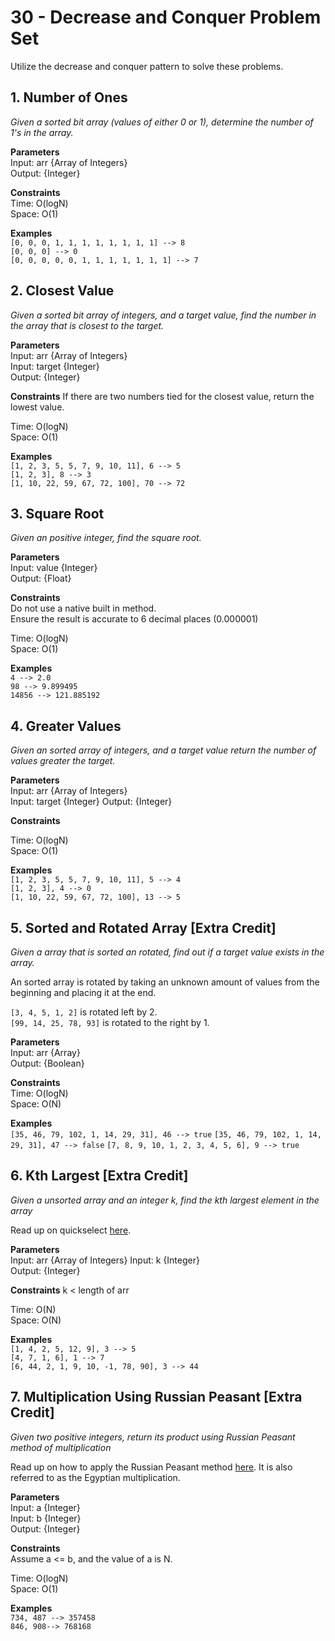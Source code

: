 # 30 - Decrease and Conquer Problem Set
Utilize the decrease and conquer pattern to solve these problems.

## 1. Number of Ones

*Given a sorted bit array (values of either 0 or 1), determine the number of 1's in the array.*

**Parameters**  
Input: arr {Array of Integers}    
Output: {Integer}

**Constraints**  
Time: O(logN)  
Space: O(1)

**Examples**  
`[0, 0, 0, 1, 1, 1, 1, 1, 1, 1, 1] --> 8`  
`[0, 0, 0] --> 0`  
`[0, 0, 0, 0, 0, 1, 1, 1, 1, 1, 1, 1] --> 7`

## 2. Closest Value

*Given a sorted bit array of integers, and a target value, find the number in the array that is closest to the target.*

**Parameters**  
Input: arr {Array of Integers}  
Input: target {Integer}  
Output: {Integer}

**Constraints**
If there are two numbers tied for the closest value, return the lowest value.

Time: O(logN)  
Space: O(1)

**Examples**  
`[1, 2, 3, 5, 5, 7, 9, 10, 11], 6 --> 5`  
`[1, 2, 3], 8 --> 3`  
`[1, 10, 22, 59, 67, 72, 100], 70 --> 72`  

## 3. Square Root

*Given an positive integer, find the square root.*

**Parameters**  
Input: value {Integer}    
Output: {Float}

**Constraints**  
Do not use a native built in method.  
Ensure the result is accurate to 6 decimal places (0.000001)

Time: O(logN)  
Space: O(1)

**Examples**  
`4 --> 2.0`  
`98 --> 9.899495`  
`14856 --> 121.885192`

## 4. Greater Values

*Given an sorted array of integers, and a target value return the number of values greater the target.*

**Parameters**  
Input: arr {Array of Integers}  
Input: target {Integer}
Output: {Integer}

**Constraints**

Time: O(logN)  
Space: O(1)

**Examples**  
`[1, 2, 3, 5, 5, 7, 9, 10, 11], 5 --> 4`  
`[1, 2, 3], 4 --> 0`  
`[1, 10, 22, 59, 67, 72, 100], 13 --> 5`

## 5. Sorted and Rotated Array [Extra Credit]

*Given a array that is sorted an rotated, find out if a target value exists in the array.*

An sorted array is rotated by taking an unknown amount of values from the beginning and placing it at the end.

`[3, 4, 5, 1, 2]` is rotated left by 2.  
`[99, 14, 25, 78, 93]` is rotated to the right by 1.

**Parameters**  
Input: arr {Array}    
Output: {Boolean}

**Constraints**  
Time: O(logN)  
Space: O(N)

**Examples**  
`[35, 46, 79, 102, 1, 14, 29, 31], 46 --> true`
`[35, 46, 79, 102, 1, 14, 29, 31], 47 --> false`
`[7, 8, 9, 10, 1, 2, 3, 4, 5, 6], 9 --> true`

## 6. Kth Largest [Extra Credit]

*Given a unsorted array and an integer k, find the kth largest element in the array*

Read up on quickselect [here](https://en.wikipedia.org/wiki/Quickselect).

**Parameters**  
Input: arr {Array of Integers}
Input: k {Integer}    
Output: {Integer}

**Constraints**
k < length of arr

Time: O(N)  
Space: O(N)

**Examples**  
`[1, 4, 2, 5, 12, 9], 3 --> 5`  
`[4, 7, 1, 6], 1 --> 7`  
`[6, 44, 2, 1, 9, 10, -1, 78, 90], 3 --> 44`

## 7. Multiplication Using Russian Peasant [Extra Credit]

*Given two positive integers, return its product using Russian Peasant method of multiplication*

Read up on how to apply the Russian Peasant method [here](https://en.wikipedia.org/wiki/Ancient_Egyptian_multiplication). It is also referred to as the Egyptian multiplication.

**Parameters**  
Input: a {Integer}  
Input: b {Integer}  
Output: {Integer}

**Constraints**  
Assume a <= b, and the value of a is N.

Time: O(logN)  
Space: O(1)

**Examples**  
`734, 487 --> 357458`  
`846, 908--> 768168`  
